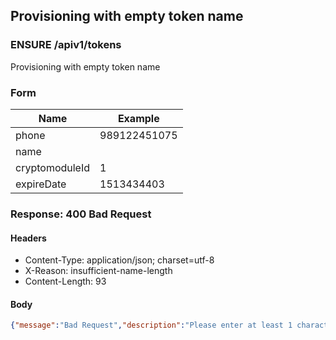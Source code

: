 ## Provisioning with empty token name

### ENSURE /apiv1/tokens

Provisioning with empty token name

### Form

Name | Example
--- | ---
phone | 989122451075
name | 
cryptomoduleId | 1
expireDate | 1513434403

### Response: 400 Bad Request

#### Headers

* Content-Type: application/json; charset=utf-8
* X-Reason: insufficient-name-length
* Content-Length: 93

#### Body

```json
{"message":"Bad Request","description":"Please enter at least 1 characters for field: name."}
```

